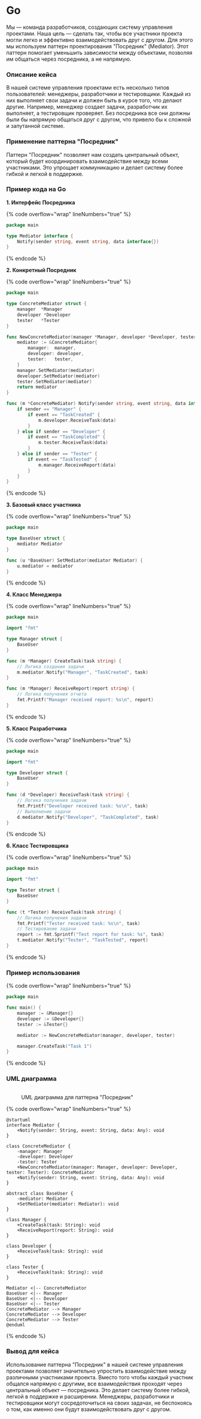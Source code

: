 # Go

Мы — команда разработчиков, создающих систему управления проектами. Наша цель — сделать так, чтобы все участники проекта могли легко и эффективно взаимодействовать друг с другом. Для этого мы используем паттерн проектирования "Посредник" (Mediator). Этот паттерн помогает уменьшить зависимости между объектами, позволяя им общаться через посредника, а не напрямую.

### Описание кейса

В нашей системе управления проектами есть несколько типов пользователей: менеджеры, разработчики и тестировщики. Каждый из них выполняет свои задачи и должен быть в курсе того, что делают другие. Например, менеджер создает задачи, разработчик их выполняет, а тестировщик проверяет. Без посредника все они должны были бы напрямую общаться друг с другом, что привело бы к сложной и запутанной системе.

### Применение паттерна "Посредник"

Паттерн "Посредник" позволяет нам создать центральный объект, который будет координировать взаимодействие между всеми участниками. Это упрощает коммуникацию и делает систему более гибкой и легкой в поддержке.

### Пример кода на Go

**1. Интерфейс Посредника**

{% code overflow="wrap" lineNumbers="true" %}
```go
package main

type Mediator interface {
    Notify(sender string, event string, data interface{})
}
```
{% endcode %}

**2. Конкретный Посредник**

{% code overflow="wrap" lineNumbers="true" %}
```go
package main

type ConcreteMediator struct {
    manager  *Manager
    developer *Developer
    tester   *Tester
}

func NewConcreteMediator(manager *Manager, developer *Developer, tester *Tester) *ConcreteMediator {
    mediator := &ConcreteMediator{
        manager:  manager,
        developer: developer,
        tester:   tester,
    }
    manager.SetMediator(mediator)
    developer.SetMediator(mediator)
    tester.SetMediator(mediator)
    return mediator
}

func (m *ConcreteMediator) Notify(sender string, event string, data interface{}) {
    if sender == "Manager" {
        if event == "TaskCreated" {
            m.developer.ReceiveTask(data)
        }
    } else if sender == "Developer" {
        if event == "TaskCompleted" {
            m.tester.ReceiveTask(data)
        }
    } else if sender == "Tester" {
        if event == "TaskTested" {
            m.manager.ReceiveReport(data)
        }
    }
}
```
{% endcode %}

**3. Базовый класс участника**

{% code overflow="wrap" lineNumbers="true" %}
```go
package main

type BaseUser struct {
    mediator Mediator
}

func (u *BaseUser) SetMediator(mediator Mediator) {
    u.mediator = mediator
}
```
{% endcode %}

**4. Класс Менеджера**

{% code overflow="wrap" lineNumbers="true" %}
```go
package main

import "fmt"

type Manager struct {
    BaseUser
}

func (m *Manager) CreateTask(task string) {
    // Логика создания задачи
    m.mediator.Notify("Manager", "TaskCreated", task)
}

func (m *Manager) ReceiveReport(report string) {
    // Логика получения отчета
    fmt.Printf("Manager received report: %s\n", report)
}
```
{% endcode %}

**5. Класс Разработчика**

{% code overflow="wrap" lineNumbers="true" %}
```go
package main

import "fmt"

type Developer struct {
    BaseUser
}

func (d *Developer) ReceiveTask(task string) {
    // Логика получения задачи
    fmt.Printf("Developer received task: %s\n", task)
    // Выполнение задачи
    d.mediator.Notify("Developer", "TaskCompleted", task)
}
```
{% endcode %}

**6. Класс Тестировщика**

{% code overflow="wrap" lineNumbers="true" %}
```go
package main

import "fmt"

type Tester struct {
    BaseUser
}

func (t *Tester) ReceiveTask(task string) {
    // Логика получения задачи
    fmt.Printf("Tester received task: %s\n", task)
    // Тестирование задачи
    report := fmt.Sprintf("Test report for task: %s", task)
    t.mediator.Notify("Tester", "TaskTested", report)
}
```
{% endcode %}

### Пример использования

{% code overflow="wrap" lineNumbers="true" %}
```go
package main

func main() {
    manager := &Manager{}
    developer := &Developer{}
    tester := &Tester{}

    mediator := NewConcreteMediator(manager, developer, tester)

    manager.CreateTask("Task 1")
}
```
{% endcode %}

### UML диаграмма

<figure><img src="../../../../../.gitbook/assets/image (1) (1).png" alt=""><figcaption><p>UML диаграмма для паттерна "Посредник"</p></figcaption></figure>

{% code overflow="wrap" lineNumbers="true" %}
```plantuml
@startuml
interface Mediator {
    +Notify(sender: String, event: String, data: Any): void
}

class ConcreteMediator {
    -manager: Manager
    -developer: Developer
    -tester: Tester
    +NewConcreteMediator(manager: Manager, developer: Developer, tester: Tester): ConcreteMediator
    +Notify(sender: String, event: String, data: Any): void
}

abstract class BaseUser {
    -mediator: Mediator
    +SetMediator(mediator: Mediator): void
}

class Manager {
    +CreateTask(task: String): void
    +ReceiveReport(report: String): void
}

class Developer {
    +ReceiveTask(task: String): void
}

class Tester {
    +ReceiveTask(task: String): void
}

Mediator <|-- ConcreteMediator
BaseUser <|-- Manager
BaseUser <|-- Developer
BaseUser <|-- Tester
ConcreteMediator --> Manager
ConcreteMediator --> Developer
ConcreteMediator --> Tester
@enduml
```
{% endcode %}

### Вывод для кейса

Использование паттерна "Посредник" в нашей системе управления проектами позволяет значительно упростить взаимодействие между различными участниками проекта. Вместо того чтобы каждый участник общался напрямую с другими, все взаимодействия проходят через центральный объект — посредника. Это делает систему более гибкой, легкой в поддержке и расширении. Менеджеры, разработчики и тестировщики могут сосредоточиться на своих задачах, не беспокоясь о том, как именно они будут взаимодействовать друг с другом.
